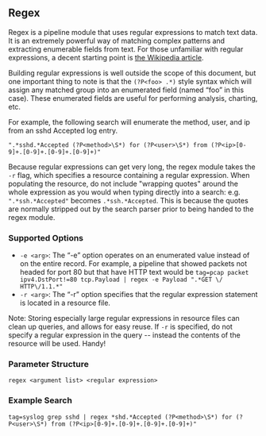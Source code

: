 ## Regex

Regex is a pipeline module that uses regular expressions to match text data. It is an extremely powerful way of matching complex patterns and extracting enumerable fields from text. For those unfamiliar with regular expressions, a decent starting point is [the Wikipedia article](https://en.wikipedia.org/wiki/Regular_expression).

Building regular expressions is well outside the scope of this document, but one important thing to note is that the `(?P<foo> .*)` style syntax which will assign any matched group into an enumerated field (named “foo” in this case). These enumerated fields are useful for performing analysis, charting, etc.

For example, the following search will enumerate the method, user, and ip from an sshd Accepted log entry.

```
".*sshd.*Accepted (?P<method>\S*) for (?P<user>\S*) from (?P<ip>[0-9]+.[0-9]+.[0-9]+.[0-9]+)"
```

Because regular expressions can get very long, the regex module takes the `-r` flag, which specifies a resource containing a regular expression. When populating the resource, do not include "wrapping quotes" around the whole expression as you would when typing directly into a search: e.g. `".*ssh.*Accepted"` becomes `.*ssh.*Accepted`. This is because the quotes are normally stripped out by the search parser prior to being handed to the regex module.

### Supported Options

* `-e <arg>`: The “-e” option operates on an enumerated value instead of on the entire record. For example, a pipeline that showed packets not headed for port 80 but that have HTTP text would be `tag=pcap packet ipv4.DstPort!=80 tcp.Payload | regex -e Payload ".*GET \/ HTTP\/1.1.*"`
* `-r <arg>`: The “-r” option specifies that the regular expression statement is located in a resource file. 

Note: Storing especially large regular expressions in resource files can clean up queries, and allows for easy reuse.  If `-r` is specified, do not specify a regular expression in the query -- instead the contents of the resource will be used. Handy!

### Parameter Structure
```
regex <argument list> <regular expression>
```
### Example Search
```
tag=syslog grep sshd | regex *shd.*Accepted (?P<method>\S*) for (?P<user>\S*) from (?P<ip>[0-9]+.[0-9]+.[0-9]+.[0-9]+)"
```